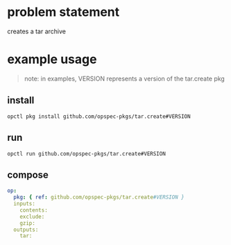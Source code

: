 # problem statement
creates a tar archive

# example usage

> note: in examples, VERSION represents a version of the tar.create pkg

## install

```shell
opctl pkg install github.com/opspec-pkgs/tar.create#VERSION
```

## run

```
opctl run github.com/opspec-pkgs/tar.create#VERSION
```

## compose

```yaml
op:
  pkg: { ref: github.com/opspec-pkgs/tar.create#VERSION }
  inputs: 
    contents:
    exclude:
    gzip:
  outputs: 
    tar:
```
